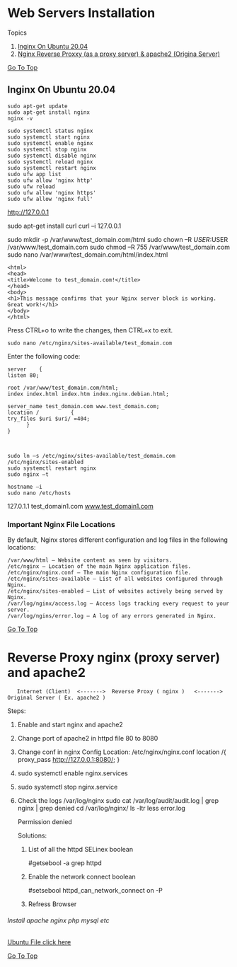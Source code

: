 # Web Servers Installation


<a name="all-file-links.md"></a>
 <a name="top"></a>
 
Topics

 1. [Inginx On Ubuntu 20.04](#nginx_server)
 2. [Nginx Reverse Proxxy (as a proxy server) & apache2 (Origina Server)](#reverse_proxy)
 
 
 
 
 
 
 
 
 
 [Go To Top](#top)
 <a name="nginx_server"></a>
## Inginx On Ubuntu 20.04

    sudo apt-get update
    sudo apt-get install nginx
    nginx -v

    sudo systemctl status nginx
    sudo systemctl start nginx
    sudo systemctl enable nginx
    sudo systemctl stop nginx
    sudo systemctl disable nginx
    sudo systemctl reload nginx
    sudo systemctl restart nginx
    sudo ufw app list
    sudo ufw allow 'nginx http'
    sudo ufw reload
    sudo ufw allow 'nginx https'
    sudo ufw allow 'nginx full'

http://127.0.0.1


  sudo apt-get install curl
  curl –i 127.0.0.1

  sudo mkdir -p /var/www/test_domain.com/html
  sudo chown –R $USER:$USER /var/www/test_domain.com
  sudo chmod –R 755 /var/www/test_domain.com
  sudo nano /var/www/test_domain.com/html/index.html


    <html>
    <head>
    <title>Welcome to test_domain.com!</title>
    </head>
    <body>
    <h1>This message confirms that your Nginx server block is working. Great work!</h1>
    </body>
    </html>

Press CTRL+o to write the changes, then CTRL+x to exit.

    sudo nano /etc/nginx/sites-available/test_domain.com


Enter the following code:


    server    {
    listen 80;

    root /var/www/test_domain.com/html;
    index index.html index.htm index.nginx.debian.html;

    server_name test_domain.com www.test_domain.com;
    location /          {
    try_files $uri $uri/ =404;
          }
    }



    sudo ln –s /etc/nginx/sites-available/test_domain.com /etc/nginx/sites-enabled
    sudo systemctl restart nginx
    sudo nginx –t

    hostname –i
    sudo nano /etc/hosts
    
127.0.1.1 test_domain1.com www.test_domain1.com


### Important Nginx File Locations

By default, Nginx stores different configuration and log files in the following locations:

    /var/www/html – Website content as seen by visitors.
    /etc/nginx – Location of the main Nginx application files.
    /etc/nginx/nginx.conf – The main Nginx configuration file.
    /etc/nginx/sites-available – List of all websites configured through Nginx.
    /etc/nginx/sites-enabled – List of websites actively being served by Nginx.
    /var/log/nginx/access.log – Access logs tracking every request to your server.
    /var/log/ngins/error.log – A log of any errors generated in Nginx.









[Go To Top](#top)
<a name="proxy_server"></a>
# Reverse Proxy nginx (proxy server) and apache2


       Internet (Client)  <------->  Reverse Proxy ( nginx )   <------->   Original Server ( Ex. apache2 )
 

 Steps: 
  1. Enable and start nginx and apache2 
  2. Change port of apache2 in httpd file 80 to 8080
  3. Change conf in nginx 
     Config Location: /etc/nginx/nginx.conf
       location /{
          proxy_pass http://127.0.0.1:8080/;
       }

   4. sudo systemctl enable nginx.services
   5. sudo systemctl stop nginx.service
   6. Check the logs
      /var/log/nginx
      sudo cat /var/log/audit/audit.log | grep nginx | grep denied
      cd /var/log/nginx/
      ls -ltr
      less error.log
      
      Permission denied
      
      Solutions: 
      
       1. List of all the httpd SELinex boolean
       
          #getsebool -a grep httpd
          
       3. Enable the network connect boolean 
       
          #setsebool httpd_can_network_connect on -P

       4. Refress Browser












###### Install apache nginx php mysql etc
[Ubuntu File click here](ubuntu.md)















 [Go To Top](#top)








